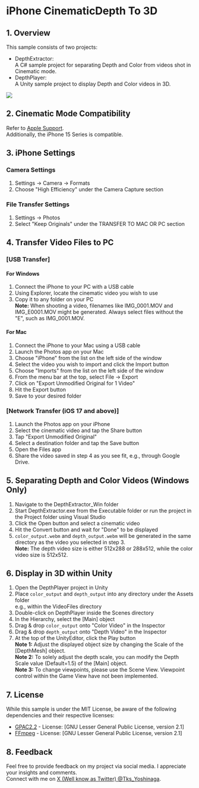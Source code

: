 # iPhone CinematicDepth To 3D

## 1. Overview

This sample consists of two projects:
- DepthExtractor:  
A C# sample project for separating Depth and Color from videos shot in Cinematic mode.
- DepthPlayer:  
A Unity sample project to display Depth and Color videos in 3D.

[![](https://img.youtube.com/vi/MR8TF1z-nTg/0.jpg)](https://www.youtube.com/watch?v=MR8TF1z-nTg)

## 2. Cinematic Mode Compatibility
Refer to [Apple Support](https://support.apple.com/ja-jp/HT212778).  
Additionally, the iPhone 15 Series is compatible.

## 3. iPhone Settings

### Camera Settings
1. Settings -> Camera -> Formats
2. Choose "High Efficiency" under the Camera Capture section

### File Transfer Settings
1. Settings -> Photos
2. Select "Keep Originals" under the TRANSFER TO MAC OR PC section

## 4. Transfer Video Files to PC

### [USB Transfer]

#### For Windows
1. Connect the iPhone to your PC with a USB cable
2. Using Explorer, locate the cinematic video you wish to use
3. Copy it to any folder on your PC  
   **Note:** When shooting a video, filenames like IMG_0001.MOV and IMG_E0001.MOV might be generated. Always select files without the "E", such as IMG_0001.MOV.

#### For Mac
1. Connect the iPhone to your Mac using a USB cable
2. Launch the Photos app on your Mac
3. Choose "iPhone" from the list on the left side of the window
4. Select the video you wish to import and click the Import button
5. Choose "Imports" from the list on the left side of the window
6. From the menu bar at the top, select File -> Export
7. Click on "Export Unmodified Original for 1 Video"
8. Hit the Export button
9. Save to your desired folder

### [Network Transfer (iOS 17 and above)]
1. Launch the Photos app on your iPhone
2. Select the cinematic video and tap the Share button
3. Tap "Export Unmodified Original"
4. Select a destination folder and tap the Save button
5. Open the Files app
6. Share the video saved in step 4 as you see fit, e.g., through Google Drive.

## 5. Separating Depth and Color Videos (Windows Only)
1. Navigate to the DepthExtractor_Win folder
2. Start DepthExtractor.exe from the Executable folder or run the project in the Project folder using Visual Studio
3. Click the Open button and select a cinematic video
4. Hit the Convert button and wait for "Done" to be displayed
5. `color_output.webm` and `depth_output.webm` will be generated in the same directory as the video you selected in step 3.  
   **Note:** The depth video size is either 512x288 or 288x512, while the color video size is 512x512.

## 6. Display in 3D within Unity
1. Open the DepthPlayer project in Unity
2. Place `color_output` and `depth_output` into any directory under the Assets folder  
   e.g., within the VideoFiles directory
3. Double-click on DepthPlayer inside the Scenes directory
4. In the Hierarchy, select the [Main] object
5. Drag & drop `color_output` onto "Color Video" in the Inspector
6. Drag & drop `depth_output` onto "Depth Video" in the Inspector
7. At the top of the UnityEditor, click the Play button  
   **Note 1:** Adjust the displayed object size by changing the Scale of the [DepthMesh] object.  
   **Note 2:** To solely adjust the depth scale, you can modify the Depth Scale value (Default=1.5) of the [Main] object.  
   **Note 3:** To change viewpoints, please use the Scene View. Viewpoint control within the Game View have not been implemented.

## 7. License
While this sample is under the MIT License, be aware of the following dependencies and their respective licenses:
- [GPAC2.2](https://gpac.wp.imt.fr/) - License: [GNU Lesser General Public License, version 2.1]
- [FFmpeg](https://ffmpeg.org/) - License: [GNU Lesser General Public License, version 2.1]

## 8. Feedback
Feel free to provide feedback on my project via social media. I appreciate your insights and comments.  
Connect with me on [X (Well know as Twitter) @Tks_Yoshinaga](https://twitter.com/Tks_Yoshinaga).

